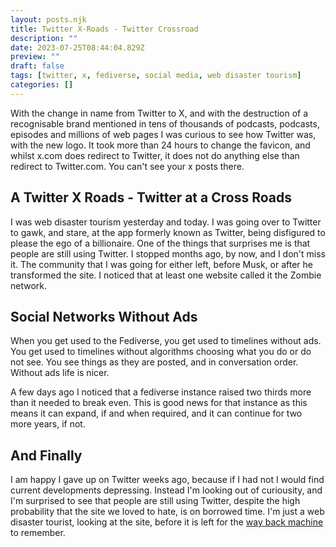 ```yaml
---
layout: posts.njk
title: Twitter X-Roads - Twitter Crossroad
description: ""
date: 2023-07-25T08:44:04.829Z
preview: ""
draft: false
tags: [twitter, x, fediverse, social media, web disaster tourism]
categories: []
---
```


With the change in name from Twitter to X, and with the destruction of a recognisable brand mentioned in tens of thousands of podcasts, podcasts, episodes and millions of web pages I was curious to see how Twitter was, with the new logo. It took more than 24 hours to change the favicon, and whilst x.com does redirect to Twitter, it does not do anything else than redirect to Twitter.com. You can't see your x posts there.

## A Twitter X Roads - Twitter at a Cross Roads

I was web disaster tourism yesterday and today. I was going over to Twitter to gawk, and stare, at the app formerly known as Twitter, being disfigured to please the ego of a billionaire. One of the things that surprises me is that people are still using Twitter. I stopped months ago, by now, and I don't miss it. The community that I was going for either left, before Musk, or after he transformed the site. I noticed that at least one website called it the Zombie network.

## Social Networks Without Ads

When you get used to the Fediverse, you get used to timelines without ads. You get used to timelines without algorithms choosing what you do or do not see. You see things as they are posted, and in conversation order. Without ads life is nicer.

A few days ago I noticed that a fediverse instance raised two thirds more than it needed to break even. This is good news for that instance as this means it can expand, if and when required, and it can continue for two more years, if not.

## And Finally

I am happy I gave up on Twitter weeks ago, because if I had not I would find current developments depressing. Instead I'm looking out of curiousity, and I'm surprised to see that people are still using Twitter, despite the high probability that the site we loved to hate, is on borrowed time. I'm just a web disaster tourist, looking at the site, before it is left for the [way back machine](https://web.archive.org/web/20060930214639/http://twitter.com/) to remember.
